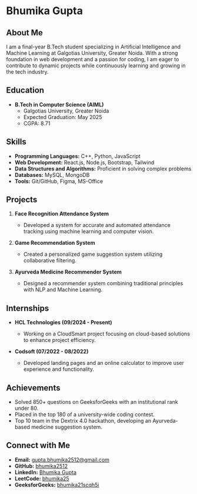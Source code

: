 # Bhumika Gupta

## About Me

I am a final-year B.Tech student specializing in Artificial Intelligence and Machine Learning at Galgotias University, Greater Noida. With a strong foundation in web development and a passion for coding, I am eager to contribute to dynamic projects while continuously learning and growing in the tech industry.

## Education

- **B.Tech in Computer Science (AIML)**
  - Galgotias University, Greater Noida
  - Expected Graduation: May 2025
  - CGPA: 8.71

## Skills

- **Programming Languages:** C++, Python, JavaScript
- **Web Development:** React.js, Node.js, Bootstrap, Tailwind
- **Data Structures and Algorithms:** Proficient in solving complex problems
- **Databases:** MySQL, MongoDB
- **Tools:** Git/GitHub, Figma, MS-Office

## Projects

1. **Face Recognition Attendance System**
   - Developed a system for accurate and automated attendance tracking using machine learning and computer vision.

2. **Game Recommendation System**
   - Created a personalized game suggestion system utilizing collaborative filtering.

3. **Ayurveda Medicine Recommender System**
   - Designed a recommender system combining traditional principles with NLP and Machine Learning.

## Internships

- **HCL Technologies (09/2024 - Present)**
  - Working on a CloudSmart project focusing on cloud-based solutions to enhance project efficiency.

- **Codsoft (07/2022 - 08/2022)**
  - Developed landing pages and an online calculator to improve user experience and functionality.

## Achievements

- Solved 850+ questions on GeeksforGeeks with an institutional rank under 80.
- Placed in the top 180 of a university-wide coding contest.
- Top 10 team in the Dextrix 4.0 hackathon, developing an Ayurveda-based medicine suggestion system.

## Connect with Me

- **Email:** [gupta.bhumika2512@gmail.com](mailto:gupta.bhumika2512@gmail.com)
- **GitHub:** [bhumika2512](https://github.com/bhumika2512)
- **LinkedIn:** [Bhumika Gupta](https://www.linkedin.com/in/bhumika-gupta-b14446260/)
- **LeetCode:** [bhumika25](https://leetcode.com/bhumika25/)
- **GeeksforGeeks:** [bhumika21scqh5i](https://www.geeksforgeeks.org/user/bhumika21scqh5i/)

